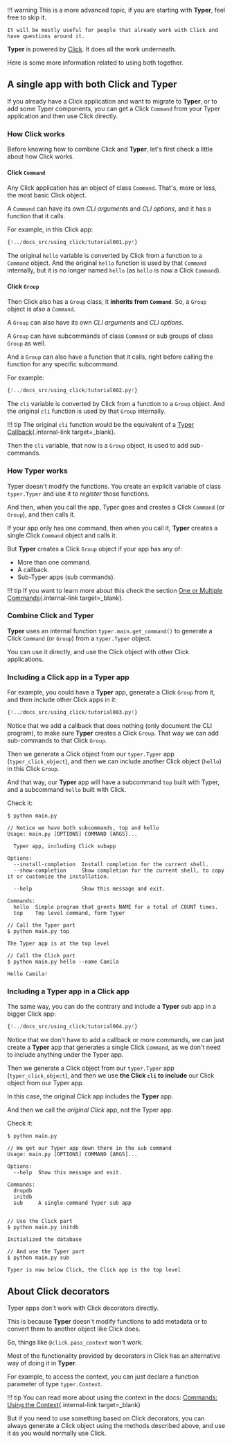 !!! warning
    This is a more advanced topic, if you are starting with **Typer**, feel free to skip it.

    It will be mostly useful for people that already work with Click and have questions around it.

**Typer** is powered by <a href="https://click.palletsprojects.com" class="external-link" target="_blank">Click</a>. It does all the work underneath.

Here is some more information related to using both together.

## A single app with both Click and **Typer**

If you already have a Click application and want to migrate to **Typer**, or to add some Typer components, you can get a Click `Command` from your Typer application and then use Click directly.

### How Click works

Before knowing how to combine Click and **Typer**, let's first check a little about how Click works.

#### Click `Command`

Any Click application has an object of class `Command`. That's, more or less, the most basic Click object.

A `Command` can have its own *CLI arguments* and *CLI options*, and it has a function that it calls.

For example, in this Click app:

```Python hl_lines="7  14"
{!../docs_src/using_click/tutorial001.py!}
```

The original `hello` variable is converted by Click from a function to a `Command` object. And the original `hello` function is used by that `Command` internally, but it is no longer named `hello` (as `hello` is now a Click `Command`).

#### Click `Group`

Then Click also has a `Group` class, it **inherits from `Command`**. So, a `Group` object is *also* a `Command`.

A `Group` can also have its own *CLI arguments* and *CLI options*.

A `Group` can have subcommands of class `Command` or sub groups of class `Group` as well.

And a `Group` can also have a function that it calls, right before calling the function for any specific subcommand.

For example:

```Python hl_lines="5  19 20"
{!../docs_src/using_click/tutorial002.py!}
```

The `cli` variable is converted by Click from a function to a `Group` object. And the original `cli` function is used by that `Group` internally.

!!! tip
    The original `cli` function would be the equivalent of a [Typer Callback](./commands/callback.md){.internal-link target=_blank}.

Then the `cli` variable, that now is a `Group` object, is used to add sub-commands.

### How **Typer** works

Typer doesn't modify the functions. You create an explicit variable of class `typer.Typer` and use it to *register* those functions.

And then, when you call the app, Typer goes and creates a Click `Command` (or `Group`), and then calls it.

If your app only has one command, then when you call it, **Typer** creates a single Click `Command` object and calls it.

But **Typer** creates a Click `Group` object if your app has any of:

* More than one command.
* A callback.
* Sub-Typer apps (sub commands).

!!! tip
    If you want to learn more about this check the section [One or Multiple Commands](./commands/one-or-multiple.md){.internal-link target=_blank}.

### Combine Click and **Typer**

**Typer** uses an internal function `typer.main.get_command()` to generate a Click `Command` (or `Group`) from a `typer.Typer` object.

You can use it directly, and use the Click object with other Click applications.

### Including a Click app in a **Typer** app

For example, you could have a **Typer** app, generate a Click `Group` from it, and then include other Click apps in it:

```Python hl_lines="15 16  29  31  34"
{!../docs_src/using_click/tutorial003.py!}
```

Notice that we add a callback that does nothing (only document the CLI program), to make sure **Typer** creates a Click `Group`. That way we can add sub-commands to that Click `Group`.

Then we generate a Click object from our `typer.Typer` app (`typer_click_object`), and then we can include another Click object (`hello`) in this Click `Group`.

And that way, our **Typer** app will have a subcommand `top` built with Typer, and a subcommand `hello` built with Click.

Check it:

<div class="termy">

```console
$ python main.py

// Notice we have both subcommands, top and hello
Usage: main.py [OPTIONS] COMMAND [ARGS]...

  Typer app, including Click subapp

Options:
  --install-completion  Install completion for the current shell.
  --show-completion     Show completion for the current shell, to copy it or customize the installation.

  --help                Show this message and exit.

Commands:
  hello  Simple program that greets NAME for a total of COUNT times.
  top    Top level command, form Typer

// Call the Typer part
$ python main.py top

The Typer app is at the top level

// Call the Click part
$ python main.py hello --name Camila

Hello Camila!
```

</div>

### Including a **Typer** app in a Click app

The same way, you can do the contrary and include a **Typer** sub app in a bigger Click app:

```Python hl_lines="31  33  36"
{!../docs_src/using_click/tutorial004.py!}
```

Notice that we don't have to add a callback or more commands, we can just create a **Typer** app that generates a single Click `Command`, as we don't need to include anything under the Typer app.

Then we generate a Click object from our `typer.Typer` app (`typer_click_object`), and then we use **the Click `cli` to include** our Click object from our Typer app.

In this case, the original Click app includes the **Typer** app.

And then we call the *original Click* app, not the Typer app.

Check it:

<div class="termy">

```console
$ python main.py

// We get our Typer app down there in the sub command
Usage: main.py [OPTIONS] COMMAND [ARGS]...

Options:
  --help  Show this message and exit.

Commands:
  dropdb
  initdb
  sub     A single-command Typer sub app


// Use the Click part
$ python main.py initdb

Initialized the database

// And use the Typer part
$ python main.py sub

Typer is now below Click, the Click app is the top level
```

</div>

## About Click decorators

Typer apps don't work with Click decorators directly.

This is because **Typer** doesn't modify functions to add metadata or to convert them to another object like Click does.

So, things like `@click.pass_context` won't work.

Most of the functionality provided by decorators in Click has an alternative way of doing it in **Typer**.

For example, to access the context, you can just declare a function parameter of type `typer.Context`.

!!! tip
    You can read more about using the context in the docs: [Commands: Using the Context](commands/context.md){.internal-link target=_blank}

But if you need to use something based on Click decorators, you can always generate a Click object using the methods described above, and use it as you would normally use Click.
